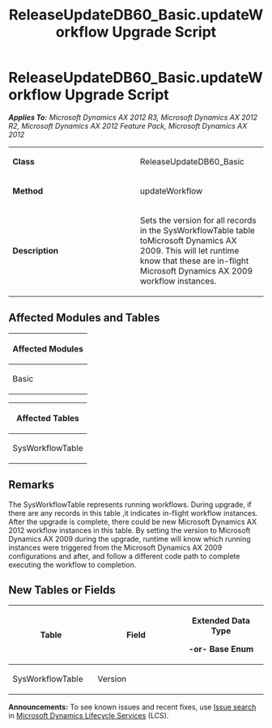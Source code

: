 ﻿---
title: ReleaseUpdateDB60_Basic.updateWorkflow Upgrade Script
TOCTitle: ReleaseUpdateDB60_Basic.updateWorkflow Upgrade Script
ms:assetid: 3187535f-b87b-3eda-62fe-e1edd44c4d3f
ms:mtpsurl: https://msdn.microsoft.com/en-us/library/JJ736094(v=AX.60)
ms:contentKeyID: 49707508
ms.date: 05/18/2015
mtps_version: v=AX.60
---

# ReleaseUpdateDB60\_Basic.updateWorkflow Upgrade Script 


_**Applies To:** Microsoft Dynamics AX 2012 R3, Microsoft Dynamics AX 2012 R2, Microsoft Dynamics AX 2012 Feature Pack, Microsoft Dynamics AX 2012_

<table>
<colgroup>
<col style="width: 50%" />
<col style="width: 50%" />
</colgroup>
<tbody>
<tr class="odd">
<td><p><strong>Class</strong></p></td>
<td><p>ReleaseUpdateDB60_Basic</p></td>
</tr>
<tr class="even">
<td><p><strong>Method</strong></p></td>
<td><p>updateWorkflow</p></td>
</tr>
<tr class="odd">
<td><p><strong>Description</strong></p></td>
<td><p>Sets the version for all records in the SysWorkflowTable table toMicrosoft Dynamics AX 2009. This will let runtime know that these are in-flight Microsoft Dynamics AX 2009 workflow instances.</p></td>
</tr>
</tbody>
</table>


## Affected Modules and Tables

<table>
<colgroup>
<col style="width: 100%" />
</colgroup>
<thead>
<tr class="header">
<th><p>Affected Modules</p></th>
</tr>
</thead>
<tbody>
<tr class="odd">
<td><p>Basic</p></td>
</tr>
</tbody>
</table>


<table>
<colgroup>
<col style="width: 100%" />
</colgroup>
<thead>
<tr class="header">
<th><p>Affected Tables</p></th>
</tr>
</thead>
<tbody>
<tr class="odd">
<td><p>SysWorkflowTable</p></td>
</tr>
</tbody>
</table>


## Remarks

The SysWorkflowTable represents running workflows. During upgrade, if there are any records in this table ,it indicates in-flight workflow instances. After the upgrade is complete, there could be new Microsoft Dynamics AX 2012 workflow instances in this table. By setting the version to Microsoft Dynamics AX 2009 during the upgrade, runtime will know which running instances were triggered from the Microsoft Dynamics AX 2009 configurations and after, and follow a different code path to complete executing the workflow to completion.

## New Tables or Fields

<table>
<colgroup>
<col style="width: 33%" />
<col style="width: 33%" />
<col style="width: 33%" />
</colgroup>
<thead>
<tr class="header">
<th><p>Table</p></th>
<th><p>Field</p></th>
<th><p>Extended Data Type</p>
<p>-or- Base Enum</p></th>
</tr>
</thead>
<tbody>
<tr class="odd">
<td><p>SysWorkflowTable</p></td>
<td><p>Version</p></td>
<td><p></p></td>
</tr>
</tbody>
</table>

  
**Announcements:** To see known issues and recent fixes, use [Issue search](http://go.microsoft.com/fwlink/?linkid=389258) in [Microsoft Dynamics Lifecycle Services](http://go.microsoft.com/fwlink/?linkid=306505) (LCS).

